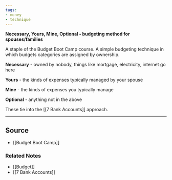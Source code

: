 ```yaml
---
tags:
- money
- technique
---
```

**Necessary, Yours, Mine, Optional - budgeting method for spouses/families**

A staple of the Budget Boot Camp course. A simple budgeting technique in which budgets categories are assigned by ownership.

**Necessary** - owned by nobody, things like mortgage, electricity, internet go here

**Yours** - the kinds of expenses typically managed by your spouse

**Mine** - the kinds of expenses you typically manage

**Optional** - anything not in the above

These tie into the [[7 Bank Accounts]] approach.

---

## Source
- [[Budget Boot Camp]]

### Related Notes
- [[Budget]] 
- [[7 Bank Accounts]]